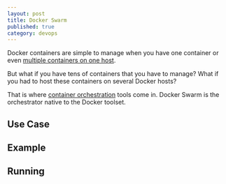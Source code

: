 ```yaml
---
layout: post
title: Docker Swarm
published: true
category: devops
---
```


Docker containers are simple to manage when you have one container or even [multiple containers on one host](https://mehlj.github.io/DockerCompose/). 

But what if you have tens of containers that you have to manage? What if you had to host these containers on several Docker hosts?

That is where [container orchestration](https://www.redhat.com/en/topics/containers/what-is-container-orchestration) tools come in. Docker Swarm is the orchestrator native to the Docker toolset. 

## Use Case
## Example
## Running

